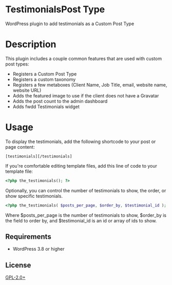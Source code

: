 # TestimonialsPost Type

WordPress plugin to add testimonials as a Custom Post Type

# Description

This plugin includes a couple common features that are used with custom post types:

* Registers a Custom Post Type
* Registers a custom taxonomy
* Registers a few metaboxes (Client Name, Job Title, email, website name, website URL)
* Adds the featured image to use if the client does not have a Gravatar
* Adds the post count to the admin dashboard
* Adds fwdd Testimonials widget

# Usage

To display the testimonials, add the following shortcode to your post or page content:
~~~
[testimonials][/testimonials]
~~~

If you're comfortable editing template files, add this line of code to your template file:
~~~PHP
<?php the_testimonials(); ?>
~~~

Optionally, you can control the number of testimonials to show, the order, or show specific testimonials.

~~~PHP
<?php the_testimonials( $posts_per_page, $order_by, $testimonial_id ); ?>
~~~

Where $posts_per_page is the number of testimonials to show, $order_by is the field to order by, and $testimonial_id is an id or array of ids to show. 


## Requirements

* WordPress 3.8 or higher

## License

[GPL-2.0+](http://www.gnu.org/licenses/gpl-2.0.txt)
